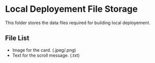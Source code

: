 # Local Deployement File Storage

This folder stores the data files required for building local deployement.

## File List

- Image for the card. (.jpeg/.png)
- Text for the scroll message. (.txt)
